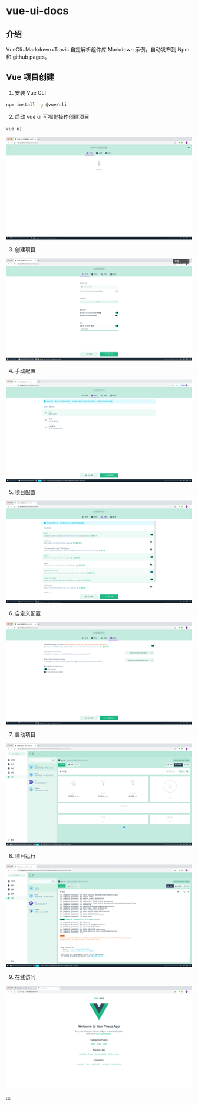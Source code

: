 # vue-ui-docs

## 介绍

VueCli+Markdown+Travis 自定解析组件库 Markdown 示例，自动发布到 Npm 和 github pages。

## Vue 项目创建

1. 安装 Vue CLI

```bash
npm install -g @vue/cli
```

2. 启动 vue ui 可视化操作创建项目

```bash
vue ui
```

![初始化](site/images/vue-ui-01.png)

3. 创建项目

![创建项目](site/images/vue-ui-02.png)

4. 手动配置

![手动配置](site/images/vue-ui-03.png)

5. 项目配置

![项目配置](site/images/vue-ui-04.png)

6. 自定义配置

![自定义配置](site/images/vue-ui-05.png)

7. 启动项目

![启动项目](site/images/vue-ui-06.png)

8. 项目运行

![项目运行](site/images/vue-ui-07.png)

9. 在线访问

![在线访问](site/images/vue-ui-08.png)

:::
